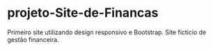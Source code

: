 # projeto-Site-de-Financas
 Primeiro site utilizando design responsivo e Bootstrap. Site ficticio de gestão financeira.
